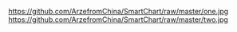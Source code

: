 https://github.com/ArzefromChina/SmartChart/raw/master/one.jpg
https://github.com/ArzefromChina/SmartChart/raw/master/two.jpg